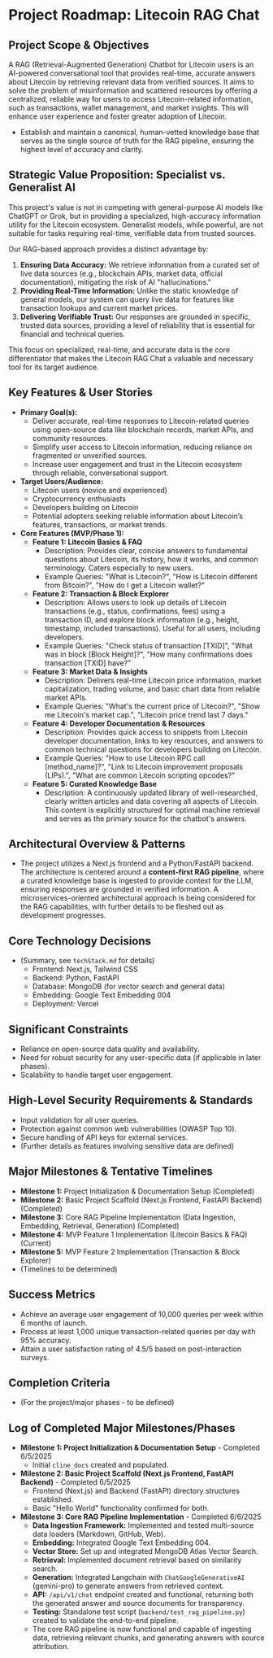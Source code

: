# Project Roadmap: Litecoin RAG Chat

## Project Scope & Objectives
A RAG (Retrieval-Augmented Generation) Chatbot for Litecoin users is an AI-powered conversational tool that provides real-time, accurate answers about Litecoin by retrieving relevant data from verified sources. It aims to solve the problem of misinformation and scattered resources by offering a centralized, reliable way for users to access Litecoin-related information, such as transactions, wallet management, and market insights. This will enhance user experience and foster greater adoption of Litecoin.
*   Establish and maintain a canonical, human-vetted knowledge base that serves as the single source of truth for the RAG pipeline, ensuring the highest level of accuracy and clarity.

## Strategic Value Proposition: Specialist vs. Generalist AI

This project's value is not in competing with general-purpose AI models like ChatGPT or Grok, but in providing a specialized, high-accuracy information utility for the Litecoin ecosystem. Generalist models, while powerful, are not suitable for tasks requiring real-time, verifiable data from trusted sources.

Our RAG-based approach provides a distinct advantage by:

1.  **Ensuring Data Accuracy:** We retrieve information from a curated set of live data sources (e.g., blockchain APIs, market data, official documentation), mitigating the risk of AI "hallucinations."
2.  **Providing Real-Time Information:** Unlike the static knowledge of general models, our system can query live data for features like transaction lookups and current market prices.
3.  **Delivering Verifiable Trust:** Our responses are grounded in specific, trusted data sources, providing a level of reliability that is essential for financial and technical queries.

This focus on specialized, real-time, and accurate data is the core differentiator that makes the Litecoin RAG Chat a valuable and necessary tool for its target audience.

## Key Features & User Stories
*   **Primary Goal(s):**
    *   Deliver accurate, real-time responses to Litecoin-related queries using open-source data like blockchain records, market APIs, and community resources.
    *   Simplify user access to Litecoin information, reducing reliance on fragmented or unverified sources.
    *   Increase user engagement and trust in the Litecoin ecosystem through reliable, conversational support.
*   **Target Users/Audience:**
    *   Litecoin users (novice and experienced)
    *   Cryptocurrency enthusiasts
    *   Developers building on Litecoin
    *   Potential adopters seeking reliable information about Litecoin’s features, transactions, or market trends.
*   **Core Features (MVP/Phase 1):**
    *   **Feature 1: Litecoin Basics & FAQ**
        *   Description: Provides clear, concise answers to fundamental questions about Litecoin, its history, how it works, and common terminology. Caters especially to new users.
        *   Example Queries: "What is Litecoin?", "How is Litecoin different from Bitcoin?", "How do I get a Litecoin wallet?"
    *   **Feature 2: Transaction & Block Explorer**
        *   Description: Allows users to look up details of Litecoin transactions (e.g., status, confirmations, fees) using a transaction ID, and explore block information (e.g., height, timestamp, included transactions). Useful for all users, including developers.
        *   Example Queries: "Check status of transaction [TXID]", "What was in block [Block Height]?", "How many confirmations does transaction [TXID] have?"
    *   **Feature 3: Market Data & Insights**
        *   Description: Delivers real-time Litecoin price information, market capitalization, trading volume, and basic chart data from reliable market APIs.
        *   Example Queries: "What's the current price of Litecoin?", "Show me Litecoin's market cap.", "Litecoin price trend last 7 days."
    *   **Feature 4: Developer Documentation & Resources**
        *   Description: Provides quick access to snippets from Litecoin developer documentation, links to key resources, and answers to common technical questions for developers building on Litecoin.
        *   Example Queries: "How to use Litecoin RPC call [method_name]?", "Link to Litecoin improvement proposals (LIPs).", "What are common Litecoin scripting opcodes?"
    *   **Feature 5: Curated Knowledge Base**
        *   Description: A continuously updated library of well-researched, clearly written articles and data covering all aspects of Litecoin. This content is explicitly structured for optimal machine retrieval and serves as the primary source for the chatbot's answers.

## Architectural Overview & Patterns
*   The project utilizes a Next.js frontend and a Python/FastAPI backend. The architecture is centered around a **content-first RAG pipeline**, where a curated knowledge base is ingested to provide context for the LLM, ensuring responses are grounded in verified information. A microservices-oriented architectural approach is being considered for the RAG capabilities, with further details to be fleshed out as development progresses.

## Core Technology Decisions
*   (Summary, see `techStack.md` for details)
    *   Frontend: Next.js, Tailwind CSS
    *   Backend: Python, FastAPI
    *   Database: MongoDB (for vector search and general data)
    *   Embedding: Google Text Embedding 004
    *   Deployment: Vercel

## Significant Constraints
*   Reliance on open-source data quality and availability.
*   Need for robust security for any user-specific data (if applicable in later phases).
*   Scalability to handle target user engagement.

## High-Level Security Requirements & Standards
*   Input validation for all user queries.
*   Protection against common web vulnerabilities (OWASP Top 10).
*   Secure handling of API keys for external services.
*   (Further details as features involving sensitive data are defined)

## Major Milestones & Tentative Timelines
*   **Milestone 1:** Project Initialization & Documentation Setup (Completed)
*   **Milestone 2:** Basic Project Scaffold (Next.js Frontend, FastAPI Backend) (Completed)
*   **Milestone 3:** Core RAG Pipeline Implementation (Data Ingestion, Embedding, Retrieval, Generation) (Completed)
*   **Milestone 4:** MVP Feature 1 Implementation (Litecoin Basics & FAQ) (Current)
*   **Milestone 5:** MVP Feature 2 Implementation (Transaction & Block Explorer)
*   (Timelines to be determined)

## Success Metrics
*   Achieve an average user engagement of 10,000 queries per week within 6 months of launch.
*   Process at least 1,000 unique transaction-related queries per day with 95% accuracy.
*   Attain a user satisfaction rating of 4.5/5 based on post-interaction surveys.

## Completion Criteria
*   (For the project/major phases - to be defined)

## Log of Completed Major Milestones/Phases
*   **Milestone 1: Project Initialization & Documentation Setup** - Completed 6/5/2025
    *   Initial `cline_docs` created and populated.
*   **Milestone 2: Basic Project Scaffold (Next.js Frontend, FastAPI Backend)** - Completed 6/5/2025
    *   Frontend (Next.js) and Backend (FastAPI) directory structures established.
    *   Basic "Hello World" functionality confirmed for both.
*   **Milestone 3: Core RAG Pipeline Implementation** - Completed 6/6/2025
    *   **Data Ingestion Framework:** Implemented and tested multi-source data loaders (Markdown, GitHub, Web).
    *   **Embedding:** Integrated Google Text Embedding 004.
    *   **Vector Store:** Set up and integrated MongoDB Atlas Vector Search.
    *   **Retrieval:** Implemented document retrieval based on similarity search.
    *   **Generation:** Integrated Langchain with `ChatGoogleGenerativeAI` (gemini-pro) to generate answers from retrieved context.
    *   **API:** `/api/v1/chat` endpoint created and functional, returning both the generated answer and source documents for transparency.
    *   **Testing:** Standalone test script (`backend/test_rag_pipeline.py`) created to validate the end-to-end pipeline.
    *   The core RAG pipeline is now functional and capable of ingesting data, retrieving relevant chunks, and generating answers with source attribution.
